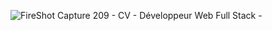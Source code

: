 ![FireShot Capture 209 - CV - Développeur Web Full Stack - ](https://github.com/user-attachments/assets/ea944b1e-4d2c-4a1a-860d-380a3926e2b6)
